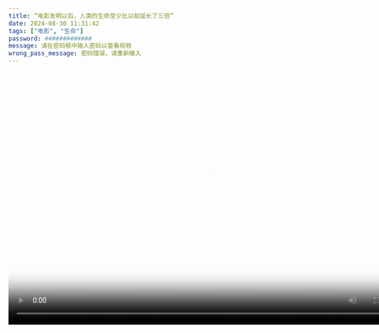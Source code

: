 ```yaml
---
title: “电影发明以后，人类的生命至少比以前延长了三倍”
date: 2024-08-30 11:31:42
tags: ["电影", "生命"]
password: #############
message: 请在密码框中输入密码以查看视频
wrong_pass_message: 密码错误，请重新输入
---
```

<head>
  <link href="https://vjs.zencdn.net/8.16.1/video-js.css" rel="stylesheet" />

  <!-- If you'd like to support IE8 (for Video.js versions prior to v7) -->
  <!-- <script src="https://vjs.zencdn.net/ie8/1.1.2/videojs-ie8.min.js"></script> -->

  <style>
    /* 默认样式 */
    .video-js {
      left: 70px;
      width: 800px;
      height: 500px;
    }

    /* 针对手机设备的样式调整 */
    @media screen and (max-width: 768px) {
      .video-js {
      width: 100%;
      height: 0;
      left: 0;
      padding-top: 56.25%; /* 16:9 比例 */
      position: relative;
  }
    .video-js iframe {
      position: absolute;
      top: 0;
      width: 100%;
      height: 100%;
  }
}

  </style>
</head>

<body>
  <video
    id="my-video"
    class="video-js"
    controls
    preload="auto"
    poster="./Picbase/JCL.webp"
    data-setup="{}"
  >
    <source
      src="#####################################"
      type="application/x-mpegURL"
    />
    <source src="./filmbase/test.mp4" type="video/mp4">
    <p class="vjs-no-js">
      Love U Forever
      <a href="https://videojs.com/html5-video-support/" target="_blank"
        >supports HTML5 video</a
      >
    </p>
  </video>

  <script src="https://vjs.zencdn.net/8.16.1/video.min.js"></script>
</body>
